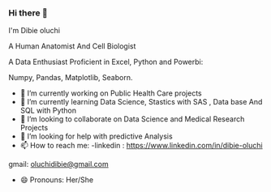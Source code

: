 ### Hi there 👋
I'm Dibie oluchi 

A Human Anatomist And Cell Biologist 

A Data Enthusiast Proficient in Excel, Python and Powerbi:

 Numpy, Pandas, Matplotlib, Seaborn.
- 🔭 I’m currently working on Public Health  Care projects 
- 🌱 I’m currently learning Data Science,  Stastics with SAS ,  Data base And SQL with Python 
- 👯 I’m looking to collaborate on Data Science and Medical Research Projects
- 🤔 I’m looking for help with predictive Analysis
- 📫 How to reach me: 
-linkedin : https://www.linkedin.com/in/dibie-oluchi

gmail: oluchidibie@gmail.com
- 😄 Pronouns: Her/She



